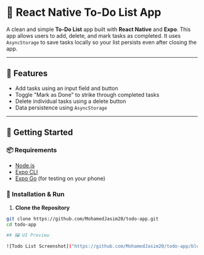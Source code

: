 # 📝 React Native To-Do List App

A clean and simple **To-Do List** app built with **React Native** and **Expo**. This app allows users to add, delete, and mark tasks as completed. It uses `AsyncStorage` to save tasks locally so your list persists even after closing the app.

---

## 📱 Features

- Add tasks using an input field and button
- Toggle "Mark as Done" to strike through completed tasks
- Delete individual tasks using a delete button
- Data persistence using `AsyncStorage`

---

## 🚀 Getting Started

### 📦 Requirements

- [Node.js](https://nodejs.org/)
- [Expo CLI](https://docs.expo.dev/get-started/installation/)
- [Expo Go](https://expo.dev/client) (for testing on your phone)

### 🔧 Installation & Run

1. **Clone the Repository**

```bash
git clone https://github.com/MohamedJasim20/todo-app.git
cd todo-app

## 🖼️ UI Preview

![Todo List Screenshot]("https://github.com/MohamedJasim20/todo-app/blob/main/assets/IMG_8916.png")




